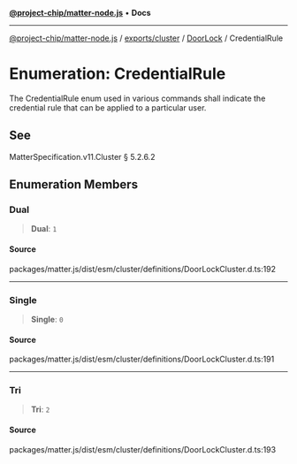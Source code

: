 [**@project-chip/matter-node.js**](../../../../../README.md) • **Docs**

***

[@project-chip/matter-node.js](../../../../../modules.md) / [exports/cluster](../../../README.md) / [DoorLock](../README.md) / CredentialRule

# Enumeration: CredentialRule

The CredentialRule enum used in various commands shall indicate the credential rule that can be applied to a
particular user.

## See

MatterSpecification.v11.Cluster § 5.2.6.2

## Enumeration Members

### Dual

> **Dual**: `1`

#### Source

packages/matter.js/dist/esm/cluster/definitions/DoorLockCluster.d.ts:192

***

### Single

> **Single**: `0`

#### Source

packages/matter.js/dist/esm/cluster/definitions/DoorLockCluster.d.ts:191

***

### Tri

> **Tri**: `2`

#### Source

packages/matter.js/dist/esm/cluster/definitions/DoorLockCluster.d.ts:193
